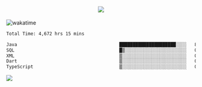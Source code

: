 <h1 align="center">
  <img src="https://readme-typing-svg.herokuapp.com/?font=Righteous&size=35&center=true&vCenter=true&width=500&height=70&duration=4000&lines=Hi!+%F0%9F%91%8B+I%27m+Ali%20Osman!;" />
</h1>


![wakatime](https://wakatime.com/share/@aliosmanoktar/3a8ffe71-6da4-4964-913b-2f09afbe53bf.svg?cache=none)
<!--START_SECTION:waka-->

```txt
Total Time: 4,672 hrs 15 mins

Java                                      █████████████████████░░░░   84.27 %
SQL                                       █▒░░░░░░░░░░░░░░░░░░░░░░░   05.86 %
XML                                       ▒░░░░░░░░░░░░░░░░░░░░░░░░   01.99 %
Dart                                      ▒░░░░░░░░░░░░░░░░░░░░░░░░   01.49 %
TypeScript                                ▒░░░░░░░░░░░░░░░░░░░░░░░░   00.83 %
```

<!--END_SECTION:waka-->

<img src="https://profile-counter.glitch.me/aliosmanoktar/count.svg" />

